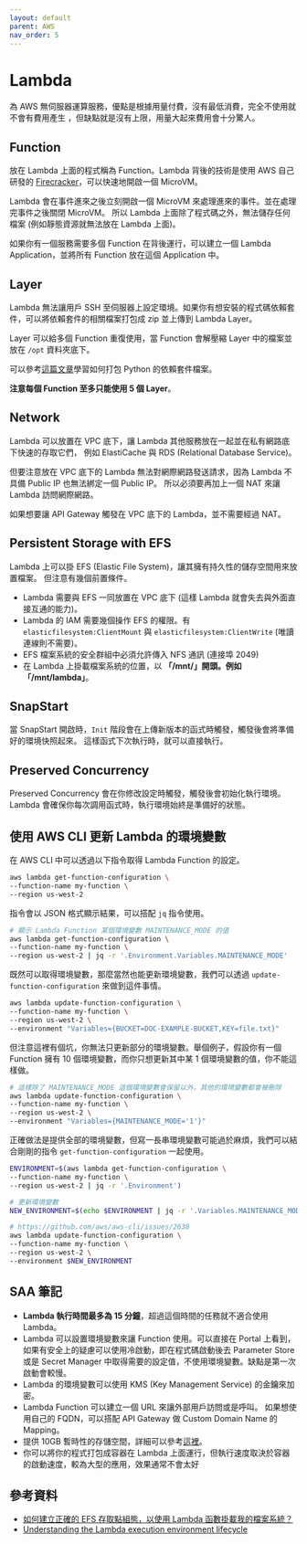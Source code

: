 ```yaml
---
layout: default
parent: AWS
nav_order: 5
---
```


# Lambda

為 AWS 無伺服器運算服務，優點是根據用量付費，沒有最低消費，完全不使用就不會有費用產生
，但缺點就是沒有上限，用量大起來費用會十分驚人。

## Function

放在 Lambda 上面的程式稱為 Function。Lambda 背後的技術是使用 AWS 自己研發的 [Firecracker](https://firecracker-microvm.github.io/)，可以快速地開啟一個 MicroVM。

Lambda 會在事件進來之後立刻開啟一個 MicroVM 來處理進來的事件。並在處理完事件之後關閉 MicroVM。
所以 Lambda 上面除了程式碼之外，無法儲存任何檔案 (例如靜態資源就無法放在 Lambda 上面)。

如果你有一個服務需要多個 Function 在背後運行，可以建立一個 Lambda Application，並將所有 Function 放在這個 Application 中。

## Layer

Lambda 無法讓用戶 SSH 至伺服器上設定環境。如果你有想安裝的程式碼依賴套件，可以將依賴套件的相關檔案打包成 zip 並上傳到 Lambda Layer。

Layer 可以給多個 Function 重復使用，當 Function 會解壓縮 Layer 中的檔案並放在 `/opt` 資料夾底下。

可以參考[這篇文章](https://community.aws/content/2d6gQDnHqIbWLLKikuSfwmOZrym/step-by-step-guide-to-creating-an-aws-lambda-function-layer)學習如何打包 Python 的依賴套件檔案。

**注意每個 Function 至多只能使用 5 個 Layer**。

## Network

Lambda 可以放置在 VPC 底下，讓 Lambda 其他服務放在一起並在私有網路底下快速的存取它們，
例如 ElastiCache 與 RDS (Relational Database Service)。

但要注意放在 VPC 底下的 Lambda 無法對網際網路發送請求，因為 Lambda 不具備 Public IP 也無法綁定一個 Public IP。
所以必須要再加上一個 NAT 來讓 Lambda 訪問網際網路。

如果想要讓 API Gateway 觸發在 VPC 底下的 Lambda，並不需要經過 NAT。

## Persistent Storage with EFS

Lambda 上可以掛 EFS (Elastic File System)，讓其擁有持久性的儲存空間用來放置檔案。
但注意有幾個前置條件。

- Lambda 需要與 EFS 一同放置在 VPC 底下 (這樣 Lambda 就會失去與外面直接互通的能力)。
- Lambda 的 IAM 需要幾個操作 EFS 的權限。有 `elasticfilesystem:ClientMount` 與 `elasticfilesystem:ClientWrite` (唯讀連線則不需要)。
- EFS 檔案系統的安全群組中必須允許傳入 NFS 通訊 (連接埠 2049)
- 在 Lambda 上掛載檔案系統的位置，以 **「/mnt/」開頭。例如「/mnt/lambda」**。

## SnapStart

當 SnapStart 開啟時，`Init` 階段會在上傳新版本的函式時觸發，觸發後會將準備好的環境快照起來。
這樣函式下次執行時，就可以直接執行。

## Preserved Concurrency

Preserved Concurrency 會在你修改設定時觸發，觸發後會初始化執行環境。
Lambda 會確保你每次調用函式時，執行環境始終是準備好的狀態。

## 使用 AWS CLI 更新 Lambda 的環境變數

在 AWS CLI 中可以透過以下指令取得 Lambda Function 的設定。

```bash
aws lambda get-function-configuration \
--function-name my-function \
--region us-west-2
```

指令會以 JSON 格式顯示結果，可以搭配 `jq` 指令使用。

```bash
# 顯示 Lambda Function 某個環境變數 MAINTENANCE_MODE 的值
aws lambda get-function-configuration \
--function-name my-function \
--region us-west-2 | jq -r '.Environment.Variables.MAINTENANCE_MODE'
```

既然可以取得環境變數，那麼當然也能更新環境變數，我們可以透過 `update-function-configuration` 來做到這件事情。

```bash
aws lambda update-function-configuration \
--function-name my-function \
--region us-west-2 \
--environment "Variables={BUCKET=DOC-EXAMPLE-BUCKET,KEY=file.txt}"
```

但注意這裡有個坑，你無法只更新部分的環境變數。舉個例子，假設你有一個 Function 擁有 10 個環境變數，而你只想更新其中某 1 個環境變數的值，你不能這樣做。

```bash
# 這樣除了 MAINTENANCE_MODE 這個環境變數會保留以外，其他的環境變數都會被刪除
aws lambda update-function-configuration \
--function-name my-function \
--region us-west-2 \
--environment "Variables={MAINTENANCE_MODE='1'}"
```

正確做法是提供全部的環境變數，但寫一長串環境變數可能過於麻煩，我們可以結合剛剛的指令 `get-function-configuration` 一起使用。

```bash
ENVIRONMENT=$(aws lambda get-function-configuration \
--function-name my-function \
--region us-west-2 | jq -r '.Environment')

# 更新環境變數
NEW_ENVIRONMENT=$(echo $ENVIRONMENT | jq -r '.Variables.MAINTENANCE_MODE="1"|tostring')

# https://github.com/aws/aws-cli/issues/2638
aws lambda update-function-configuration \
--function-name my-function \
--region us-west-2 \
--environment $NEW_ENVIRONMENT
```

## SAA 筆記

- **Lambda 執行時間最多為 15 分鐘**，超過這個時間的任務就不適合使用 Lambda。
- Lambda 可以設置環境變數來讓 Function 使用。可以直接在 Portal 上看到，如果有安全上的疑慮可以使用冷啟動，即在程式碼啟動後去 Parameter Store 或是 Secret Manager 中取得需要的設定值，不使用環境變數。缺點是第一次啟動會較慢。
- Lambda 的環境變數可以使用 KMS (Key Management Service) 的金鑰來加密。
- Lambda Function 可以建立一個 URL 來讓外部用戶訪問或是呼叫。
  如果想使用自己的 FQDN，可以搭配 API Gateway 做 Custom Domain Name 的 Mapping。
- 提供 10GB 暫時性的存儲空間，詳細可以參考[這裡](https://aws.amazon.com/tw/blogs/aws/aws-lambda-now-supports-up-to-10-gb-ephemeral-storage/)。
- 你可以將你的程式打包成容器在 Lambda 上面運行，但執行速度取決於容器的啟動速度，較為大型的應用，效果通常不會太好

## 參考資料

- [如何建立正確的 EFS 存取點組態，以使用 Lambda 函數掛載我的檔案系統？](https://repost.aws/zh-Hant/knowledge-center/efs-mount-with-lambda-function)
- [Understanding the Lambda execution environment lifecycle](https://docs.aws.amazon.com/lambda/latest/dg/lambda-runtime-environment.html)

